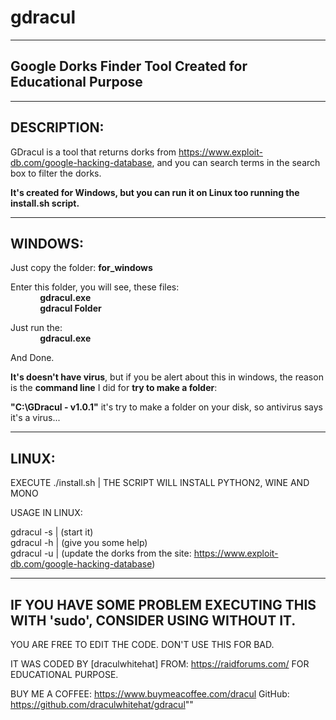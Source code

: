 # gdracul
--------------------------------------------------------------------------------
Google Dorks Finder Tool Created for Educational Purpose
--------------------------------------------------------------------------------
--------------------------------------------------------------------------------
DESCRIPTION:
--------------------------------------------------------------------------------
GDracul is a tool that returns dorks from https://www.exploit-db.com/google-hacking-database, and you can search terms 
in the search box to filter the dorks.

<b>It's created for Windows, but you can run it on Linux too running the install.sh script.</b>

--------------------------------------------------------------------------------
WINDOWS:
--------------------------------------------------------------------------------
Just copy the folder: 
	<b>for_windows</b>

Enter this folder, you will see, these files:</br>
&nbsp;&nbsp;&nbsp;&nbsp;&nbsp;&nbsp;&nbsp;&nbsp;&nbsp;&nbsp;&nbsp;&nbsp;<b>gdracul.exe</b></br>
&nbsp;&nbsp;&nbsp;&nbsp;&nbsp;&nbsp;&nbsp;&nbsp;&nbsp;&nbsp;&nbsp;&nbsp;<b>gdracul Folder</b>

Just run the:</br> 
&nbsp;&nbsp;&nbsp;&nbsp;&nbsp;&nbsp;&nbsp;&nbsp;&nbsp;&nbsp;&nbsp;&nbsp;<b>gdracul.exe</b>

And Done.

<b>It's doesn't have virus</b>, but if you be alert about this in windows, the reason is the <b>command line</b> I did for <b>try to make a folder</b>:

<b>"C:\GDracul - v1.0.1"</b> it's try to make a folder on your disk, so antivirus says it's a virus...

--------------------------------------------------------------------------------
LINUX:
--------------------------------------------------------------------------------
EXECUTE ./install.sh | THE SCRIPT WILL INSTALL PYTHON2, WINE AND MONO 

USAGE IN LINUX:

gdracul -s | (start it)</br>
gdracul -h | (give you some help)</br>
gdracul -u | (update the dorks from the site: https://www.exploit-db.com/google-hacking-database)

--------------------------------------------------------------------------------
IF YOU HAVE SOME PROBLEM EXECUTING THIS WITH 'sudo', CONSIDER USING WITHOUT IT.
--------------------------------------------------------------------------------
YOU ARE FREE TO EDIT THE CODE.
DON'T USE THIS FOR BAD.

IT WAS CODED BY [draculwhitehat] FROM: https://raidforums.com/ FOR EDUCATIONAL PURPOSE.

BUY ME A COFFEE: https://www.buymeacoffee.com/dracul
GitHub: https://github.com/draculwhitehat/gdracul""
